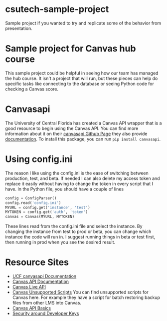 # csutech-sample-project
Sample project if you wanted to try and replicate some of the behavior from presentation.
# Sample project for Canvas hub course
This sample project could be helpful in seeing how our team has managed the hub course. It isn't a project that will run, but these pieces can help do specific tasks like connecting to the database or seeing Python code for checking a Canvas score.

# Canvasapi
The University of Central Florida has created a Canvas API wrapper that is a good resource to begin using the Canvas API. You can find more information about it on their [canvasapi Github Page](https://github.com/ucfopen/canvasapi) they also provide [documentation](https://canvasapi.readthedocs.io/en/latest/). To install this package, you can run `pip install canvasapi`.


# Using config.ini
The reason I like using the config.ini is the ease of switching between production, test, and beta. If needed I can also delete my access token and replace it easily without having to change the token in every script that I have. In the Python file, you should have a couple of lines
```python
config = ConfigParser()
config.read('config.ini')
MYURL = config.get('instance', 'test')
MYTOKEN = config.get('auth', 'token')
canvas = Canvas(MYURL, MYTOKEN)
```
These lines read from the config.ini file and select the instance. By changing the instance from test to prod or beta, you can change which instance the code will run in. I suggest running things in beta or test first, then running in prod when you see the desired result.

# Resource Sites

* [UCF canvasapi Documentation](https://canvasapi.readthedocs.io/en/latest/)
* [Canvas API Documentation](https://canvas.instructure.com/doc/api/file.object_ids.html)
* [Canvas Live API](https://calstatela.instructure.com/doc/api/live)
* [Canvas Unsupported Scripts](https://github.com/unsupported/canvas)
You can find unsupported scripts for Canvas here. For example they have a script for batch restoring backup files from other LMS into Canvas.
* [Canvas API Basics](https://community.canvaslms.com/docs/DOC-14390-canvas-apis-getting-started-the-practical-ins-and-outs-gotchas-tips-and-tricks)
* [Security around Developer Keys](https://community.canvaslms.com/groups/admins/blog/2019/01/24/administrative-guidelines-for-managing-inherited-developer-keys#comments)
